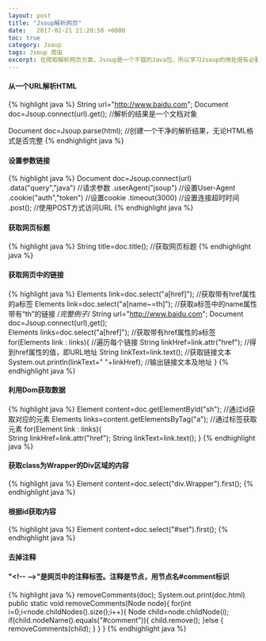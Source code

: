 ```yaml
---
layout: post
title: "Jsoup解析网页"
date:   2017-02-21 21:20:58 +0800
toc: true
category: Jsoup
tags: Jsoup 爬虫
excerpt: 在爬取解析网页方面，Jsoup是一个不错的Java包，所以学习Jsoup的用处很有必要。
---
```

#### 从一个URL解析HTML
{% highlight java %}
String url="http://www.baidu.com";
Document doc=Jsoup.connect(url).get();  //解析的结果是一个文档对象

Document doc=Jsoup.parse(html);   //创建一个干净的解析结果，无论HTML格式是否完整
{% endhighlight java %}
#### 设置参数链接
{% highlight java %}
Document doc=Jsoup.connect(url)
            .data("query","java")           //请求参数
            .userAgent("jsoup")             //设置User-Agent
            .cookie("auth","token")         //设置cookie
            .timeout(3000)                  //设置连接超时时间
            .post();                        //使用POST方式访问URL
{% endhighlight java %}

#### 获取网页标题
{% highlight java %}
String title=doc.title();         //获取网页标题
{% endhighlight java %}

#### 获取网页中的链接
{% highlight java %}
Elements link=doc.select("a[href]");        //获取带有href属性的a标签
Elements link=doc.select("a[name~=th]");    //获取a标签中的name属性带有“th”的链接
/*完整例子*/
String url="http://www.baidu.com";
Document doc=Jsoup.connect(url),get();      
Elements links=doc.select("a[href]");         //获取带有href属性的a标签
for(Elements link : links){                   //遍历每个链接
    String linkHref=link.attr("href");          //得到href属性的值，即URL地址
    String linkText=link.text();                //获取链接文本
    System.out.println(linkText+" "+linkHref);  //输出链接文本及地址
}
{% endhighlight java %}

#### 利用Dom获取数据
{% highlight java %}
Element content=doc.getElementById("sh");       //通过id获取对应的元素
Elements links=content.getElementsByTag("a");   //通过标签获取元素
for(Element link : links){              
    String linkHref=link.attr("href");
    String linkText=link.text();
}
{% endhighlight java %}
#### 获取class为Wrapper的Div区域的内容
{% highlight java %}
Element content=doc.select("div.Wrapper").first();
{% endhighlight java %}

#### 根据id获取内容
{% highlight java %}
Element content=doc.select("#set").first();
{% endhighlight java %}

#### 去掉注释
#### "<!-- --\>"是网页中的注释标签。注释是节点，用节点名#comment标识
{% highlight java %}
removeComments(doc);
System.out.print(doc.html)
public static void removeComments(Node node){
    for(int i=0;i<node.childNodes().size();i++){
        Node child=node.childNode(i);
        if(child.nodeName().equals("#comment")){
            child.remove();
        }else {
            removeComments(child);
        }
    }
}
{% endhighlight java %}